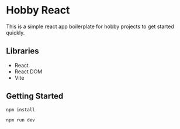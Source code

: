 # Hobby React

This is a simple react app boilerplate for hobby projects to get started quickly.

## Libraries

- React
- React DOM
- Vite

## Getting Started

```bash
npm install

npm run dev
```
